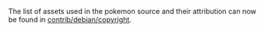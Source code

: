 The list of assets used in the pokemon source and their attribution can now be found in [contrib/debian/copyright](../contrib/debian/copyright).
